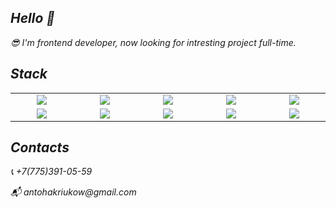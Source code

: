 <h2 align='left'> <i>Hello 👋 <i/></h2> 

<p align='left'>
  <i>
    <p>😎 I'm frontend developer, now looking for intresting project full-time.</p>
  </i>
</p>


<h2 align='left'><i>Stack</i></h2>

<table width="100">
  <tr>
    <td align='center' width="190">
      <img src="https://www.vectorlogo.zone/logos/typescriptlang/typescriptlang-ar21.svg">
    </td>
    <td align='center' width="190">
      <img src="https://www.vectorlogo.zone/logos/reactjs/reactjs-ar21.svg">
    </td>
    <td align='center' width="190">
      <img src="https://assets.vercel.com/image/upload/q_auto/front/assets/design/nextjs-black-logo.svg">
    </td>
    <td align='center' width="190">
      <img src="https://github.com/prplx/svg-logos/blob/master/svg/redux.svg">
    </td>
    <td align='center' width="190">
      <img src="https://www.vectorlogo.zone/logos/typescriptlang/typescriptlang-icon.svg">
    </td>
  </tr>
    <td align='center' width="190">
      <img src="https://github.com/prplx/svg-logos/blob/master/svg/redux.svg">
    </td>
    <td align='center' width="190">
      <img src="https://www.vectorlogo.zone/logos/nodejs/nodejs-ar21.svg">
    </td>
    <td align='center' width="190">
      <img src="https://www.vectorlogo.zone/logos/nestjs/nestjs-ar21.svg">
    </td>
    <td align='center' width="190">
      <img src="https://www.vectorlogo.zone/logos/expressjs/expressjs-ar21.svg">
    </td>
    <td align='center'  width="190">
      <img src="https://www.vectorlogo.zone/logos/mongodb/mongodb-ar21.svg">
    </td>
  </tr>
</table>

<h2><i>Contacts</i></h2>

<p>📞 +7(775)391-05-59</p>
<p>📬 antohakriukow@gmail.com</p>
